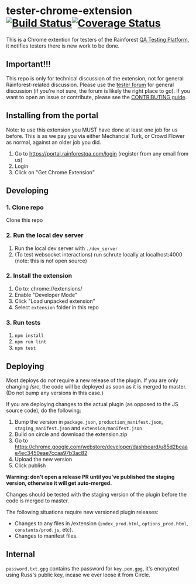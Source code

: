 # tester-chrome-extension [![Build Status](https://travis-ci.org/rainforestapp/tester-chrome-extension.svg?branch=develop)](https://travis-ci.org/rainforestapp/tester-chrome-extension)[![Coverage Status](https://coveralls.io/repos/github/rainforestapp/tester-chrome-extension/badge.svg)](https://coveralls.io/github/rainforestapp/tester-chrome-extension)

This is a Chrome extention for testers of the Rainforest [QA Testing Platform](https://www.rainforestqa.com/), it notifies testers there is new work to be done.

## Important!!!

This repo is only for technical discussion of the extension, not for general Rainforest-related discussion. Please use the [tester forum](https://forum.rainforestqa.com/) for general discussion (if you're not sure, the forum is likely the right place to go). If you want to open an issue or contribute, please see the [CONTRIBUTING guide](https://github.com/rainforestapp/tester-chrome-extension/blob/develop/CONTRIBUTING.md).

## Installing from the portal

Note: to use this extension you MUST have done at least one job for us before. This is as we pay you via either Mechancial Turk, or Crowd Flower as normal, against an older job you did.

1. Go to https://portal.rainforestqa.com/login (register from any email from us)
2. Login
3. Click on "Get Chrome Extension"

## Developing

### 1. Clone repo

Clone this repo

### 2. Run the local dev server

1. Run the local dev server with `./dev_server`
2. (To test websocket interactions) run schrute locally at localhost:4000 (note: this is not open source)

### 2. Install the extension

1. Go to: chrome://extensions/
2. Enable "Developer Mode"
3. Click "Load unpacked extension"
4. Select `extension` folder in this repo

### 3. Run tests

1. `npm install`
2. `npm run lint`
3. `npm test`

## Deploying

Most deploys do *not* require a new release of the plugin. If you are only
changing /src, the code will be deployed as soon as it is merged to master. (Do
not bump any versions in this case.)

If you are deploying changes to the actual plugin (as opposed to the JS source
code), do the following:

1. Bump the version in `package.json`, `production_manifest.json`, `staging_manifest.json` and `extension/manifest.json`
2. Build on circle and download the extension.zip
3. Go to https://chrome.google.com/webstore/developer/dashboard/u85d2beaae4ec3450eae7ccaa97b3ac82
4. Upload the new version
5. Click publish

**Warning: don't open a release PR until you've published the staging version, otherwise it will get auto-merged.**

Changes should be tested with the staging version of the plugin before the code is merged to master.

The following situations require new versioned plugin releases:

- Changes to any files in /extension (`index_prod.html`, `options_prod.html`, `constants/prod.js`, etc).
- Changes to manifest files.

## Internal

``password.txt.gpg`` contains the password for ``key.pem.gpg``, it's encrypted using Russ's public key, incase we ever loose it from Circle.
